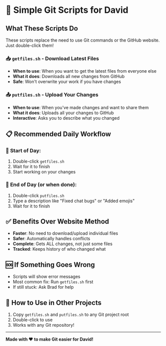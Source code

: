 # 🚀 Simple Git Scripts for David

## What These Scripts Do

These scripts replace the need to use Git commands or the GitHub website. Just double-click them!

### 📥 `getfiles.sh` - Download Latest Files
- **When to use**: When you want to get the latest files from everyone else
- **What it does**: Downloads all new changes from GitHub
- **Safe**: Won't overwrite your work if you have changes

### 📤 `putfiles.sh` - Upload Your Changes  
- **When to use**: When you've made changes and want to share them
- **What it does**: Uploads all your changes to GitHub
- **Interactive**: Asks you to describe what you changed

## 📋 Recommended Daily Workflow

### 🌅 **Start of Day:**
1. Double-click `getfiles.sh`
2. Wait for it to finish
3. Start working on your changes

### 🌙 **End of Day (or when done):**
1. Double-click `putfiles.sh` 
2. Type a description like "Fixed chat bugs" or "Added emojis"
3. Wait for it to finish

## ✅ Benefits Over Website Method

- **Faster**: No need to download/upload individual files
- **Safer**: Automatically handles conflicts
- **Complete**: Gets ALL changes, not just some files
- **Tracked**: Keeps history of who changed what

## 🆘 If Something Goes Wrong

- Scripts will show error messages
- Most common fix: Run `getfiles.sh` first
- If still stuck: Ask Brad for help

## 📁 How to Use in Other Projects

1. Copy `getfiles.sh` and `putfiles.sh` to any Git project root
2. Double-click to use
3. Works with any Git repository!

---

**Made with ❤️ to make Git easier for David!**
